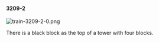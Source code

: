 #### 3209-2
![train-3209-2-0.png](https://github.com/lil-lab/nlvr/raw/master/nlvr/train/images/22/train-3209-2-0.png "train-3209-2-0.png")

There is a black block as the top of a tower with four blocks.